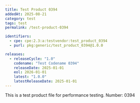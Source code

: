 ```yaml
---
title: Test Product 0394
addedAt: 2025-08-21
category: test
tags: test
permalink: /test-product-0394

identifiers:
  - cpe: cpe:2.3:a:testvendor:test_product_0394
  - purl: pkg:generic/test_product_0394@1.0.0

releases:
  - releaseCycle: "1.0"
    codename: "Test Codename 0394"
    releaseDate: 2025-01-01
    eol: 2026-01-01
    latest: "1.0.0"
    latestReleaseDate: 2025-01-01
---
```


This is a test product file for performance testing. Number: 0394
